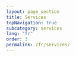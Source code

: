 ```yaml
---
layout: page_section
title: Services
topNavigation: true
subcategory: services
lang: "fr"
order: 3
permalink: /fr/services/
---
```


